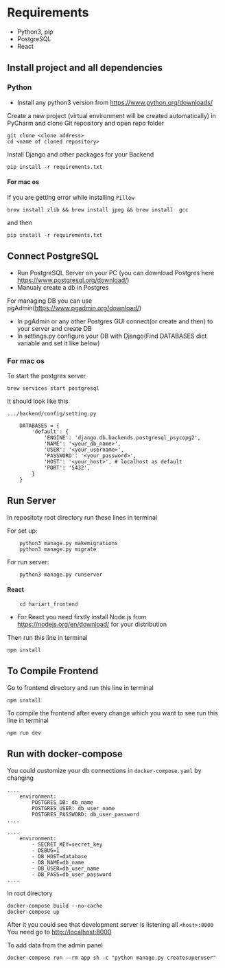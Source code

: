 # Requirements 
- Python3, pip
- PostgreSQL
- React 

## Install project and all dependencies
### Python

- Install any python3 version from https://www.python.org/downloads/

Create a new project (virtual environment will be created automatically) in PyCharm and clone Git repository and open repo folder
   

```
git clone <clone address>
cd <name of cloned repository>
```
Install Django and other packages for your Backend
```
pip install -r requirements.txt
```

#### For mac os

If you are getting error while installing `Pillow`

```
brew install zlib && brew install jpeg && brew install  gcc
```

and then

```
pip install -r requirements.txt
```

## Connect PostgreSQL

- Run PostgreSQL Server on your PC (you can download Postgres here https://www.postgresql.org/download/)
- Manualy create a db in Postgres

For managing DB you can use pgAdmin(https://www.pgadmin.org/download/)
- In pgAdmin or any other Postgres GUI connect(or create and then) to your server and create DB
- In settings.py configure your DB with Django(Find DATABASES dict variable and set it like below)

### For mac os
To start the postgres server

```
brew services start postgresql
```

It should look like this
```
.../backend/config/setting.py
    
    DATABASES = {
        'default': {
            'ENGINE': 'django.db.backends.postgresql_psycopg2',
            'NAME': '<your_db_name>',
            'USER': '<your_username>',
            'PASSWORD': '<your_password>',
            'HOST': '<your_host>', # localhost as default
            'PORT': '5432',
        }
    }
``` 

## Run Server

In repositoty root directory run these lines in terminal

For set up:
```
    python3 manage.py makemigrations
    python3 manage.py migrate
``` 
For run server:
``` 
    python3 manage.py runserver
``` 

#### React
```
    cd hariart_frontend
```

- For React you need firstly install Node.js
from https://nodejs.org/en/download/ for your distribution

Then run this line in terminal 
```
npm install
```

## To Compile Frontend 
Go to frontend directory and run this line in terminal
```
npm install
```

To compile the frontend after every change which you want to see run this line in terminal
```
npm run dev
```

## Run with docker-compose

You could customize your db connections in `docker-compose.yaml` by changing
```
....
    environment:
        POSTGRES_DB: db_name
        POSTGRES_USER: db_user_name
        POSTGRES_PASSWORD: db_user_password
....

....
    environment:
        - SECRET_KEY=secret_key
        - DEBUG=1
        - DB_HOST=database
        - DB_NAME=db_name
        - DB_USER=db_user_name
        - DB_PASS=db_user_password
....
```

In root directory
```
docker-compose build --no-cache
docker-compose up
```

After it you could see that development server is listening all `<host>:8000`
You need go to <http://localhost:8000>

To add data from the admin panel
```
docker-compose run --rm app sh -c "python manage.py createsuperuser"
```